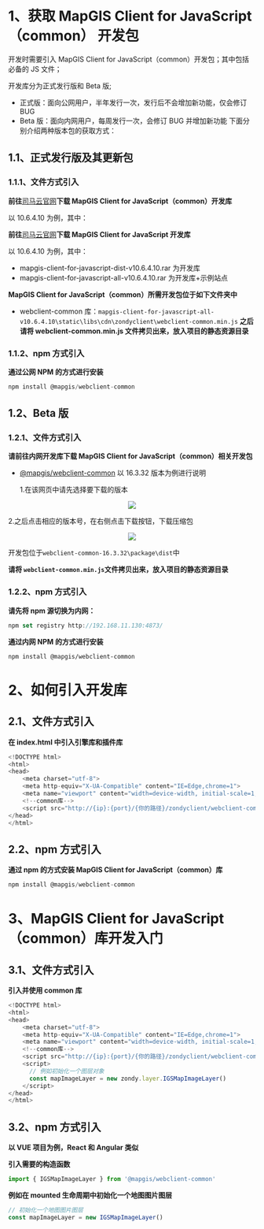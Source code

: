 # 1、获取 MapGIS Client for JavaScript（common） 开发包

开发时需要引入 MapGIS Client for JavaScript（common）开发包；其中包括必备的 JS 文件；

开发库分为正式发行版和 Beta 版;

- 正式版：面向公网用户，半年发行一次，发行后不会增加新功能，仅会修订 BUG
- Beta 版：面向内网用户，每周发行一次，会修订 BUG 并增加新功能
  下面分别介绍两种版本包的获取方式：

## 1.1、正式发行版及其更新包

### 1.1.1、文件方式引入

**前往**[司马云官网](http://smaryun.com/dev/download_detail.html#/download828)**下载 MapGIS Client for JavaScript（common）开发库**

以 10.6.4.10 为例，其中：

**前往**[司马云官网](http://smaryun.com/dev/download_detail.html#/download828)**下载 MapGIS Client for JavaScript 开发库**

以 10.6.4.10 为例，其中：

- mapgis-client-for-javascript-dist-v10.6.4.10.rar 为开发库
- mapgis-client-for-javascript-all-v10.6.4.10.rar 为开发库+示例站点

**MapGIS Client for JavaScript（common）所需开发包位于如下文件夹中**

- webclient-common 库：`mapgis-client-for-javascript-all-v10.6.4.10\static\libs\cdn\zondyclient\webclient-common.min.js`
  **之后请将 webclient-common.min.js 文件拷贝出来，放入项目的静态资源目录**

### 1.1.2、npm 方式引入

**通过公网 NPM 的方式进行安装**

```typescript
npm install @mapgis/webclient-common
```

## 1.2、Beta 版

### 1.2.1、文件方式引入

**请前往内网开发库下载 MapGIS Client for JavaScript（common）相关开发包**

- [@mapgis/](http://192.168.11.130:4873/-/web/detail/@mapgis/webclient-common)[webclient-common](http://192.168.11.130:4873/-/web/detail/@mapgis/webclient-common)
  以 16.3.32 版本为例进行说明

  1.在该网页中请先选择要下载的版本

<center>
  <img src="http://webclient.smaryun.com/static/modules/common/source/img/开发指南_1.png" style="zoom:100%;" />
</center>

2.之后点击相应的版本号，在右侧点击下载按钮，下载压缩包

<center>
  <img src="http://webclient.smaryun.com/static/modules/common/source/img/开发指南_2.png" style="zoom:100%;" />
</center>

开发包位于`webclient-common-16.3.32\package\dist`中

**请将 `webclient-common.min.js`文件拷贝出来，放入项目的静态资源目录**

### 1.2.2、npm 方式引入

**请先将 npm 源切换为内网：**

```typescript
npm set registry http://192.168.11.130:4873/
```

**通过内网 NPM 的方式进行安装**

```plain
npm install @mapgis/webclient-common
```

# 2、如何引入开发库

## 2.1、文件方式引入

**在 index.html 中引入引擎库和插件库**

```typescript
<!DOCTYPE html>
<html>
<head>
    <meta charset="utf-8">
    <meta http-equiv="X-UA-Compatible" content="IE=Edge,chrome=1">
    <meta name="viewport" content="width=device-width, initial-scale=1, maximum-scale=1, minimum-scale=1, user-scalable=no">
    <!--common库-->
    <script src="http://{ip}:{port}/{你的路径}/zondyclient/webclient-common.min.js"></script>
</head>
</html>
```

## 2.2、npm 方式引入

**通过 npm 的方式安装 MapGIS Client for JavaScript（common）库**

```typescript
npm install @mapgis/webclient-common
```


# 3、MapGIS Client for JavaScript（common）库开发入门

## 3.1、文件方式引入

**引入并使用 common 库**

```typescript
<!DOCTYPE html>
<html>
<head>
    <meta charset="utf-8">
    <meta http-equiv="X-UA-Compatible" content="IE=Edge,chrome=1">
    <meta name="viewport" content="width=device-width, initial-scale=1, maximum-scale=1, minimum-scale=1, user-scalable=no">
    <!--common库-->
    <script src="http://{ip}:{port}/{你的路径}/zondyclient/webclient-common.min.js"></script>
    <script>
      // 例如初始化一个图层对象
      const mapImageLayer = new zondy.layer.IGSMapImageLayer()
    </script>
</head>
</html>
```

## 3.2、npm 方式引入

**以 VUE 项目为例，React 和 Angular 类似**

**引入需要的构造函数**

```typescript
import { IGSMapImageLayer } from '@mapgis/webclient-common'
```

**例如在 mounted 生命周期中初始化一个地图图片图层**

```typescript
// 初始化一个地图图片图层
const mapImageLayer = new IGSMapImageLayer()
```
